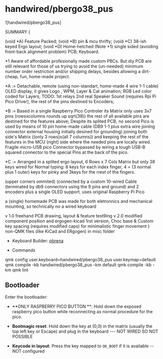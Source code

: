 # handwired/pbergo38_pus

![handwired/pbergo38_pus]

SUMMARY {

(void *A) Feature Packed; (void *B) pin & mcu thrifty; (void *C) 38-ish keyed Ergo layout; (void *D) Home-hetched (Note *1) single sided (avoiding front-back alignment problem) PCB; Keyboard.

*1 Aware of affordable profesionally made custom PBCs. But diy PCB are still relevant for those of us trying to avoid the (un-needed) minimum number order restriction and/or shipping delays, besides allowing a dirt-cheap, fun, home-made project. 

*A := Detachable, remote (using non-standart, home-made 4 wire 1-1 cable) OLED display, it gives Logo , WPM, Layer & Cat animation;  RGB Led color coded for Layers; TODO: 1st relays 2nd real Speaker Sound (requires Rpi Pi Pico Driver), the rest of the pins destined to Encoders;

*B := Based in a single Raspberry Pico Controler its Matrix only uses 3x7 pins (rowsxcolumns rounds up sqrt(38)) the rest of all available pins are destined for the features above; Despite its splited PCB, no second Pico is used by means of 10 pin home-made cable (DB9 1-1 plus extra wire joining connector external housing initially desined for grounding) joining both side's Matrix ((only 3 rows)x(all 7 columns)) and keeping the rest of the features in the MCU (right) side where the needed pins are locally wired. Fragile micro-USB pico Connector bypassed by wiring a tough USB-B squared connector to the special Pins at the back of the pico.

*C := Arranged in a splited ergo layout, 6 Rows x 7 Cols Matrix but only 38 keys wired for Normal typing: 6 keys for each index finger, 4  = (3 normal plus 1 outer) keys for pinky and 3keys for the rrest of the fingers.

 (upper corners ommited)  (connected by a custom 10-wired Cable (terminated by db9 connectors using the 9 pins and ground) and 2 encoders plus a single OLED support.
 uses original Raspberry Pi Pico  

 a (single) homemade PCB was made for both eletronnics and mechanical mounting, so technically no a wired keyboard

 v 1.0 freehand PCB drawing, layout & feature test9ing
 v 2.0 modified component position  and ergogen-kicad 1rst version, Choc base & Custom key spacing (requires modified caps) for minimalistic finger movement
}
non-QMK files (like KiCad and ERgogen) in misc folder

* Keyboard Builder: [pbrena](https://github.com/pbrena)

* Commands 

qmk config user.keyboard=handwired/pbergo38_pus user.keymap=default
qmk compile -kb handwired/pbergo38_pus -km default
qmk compile -kb <keyboard> -km <keymap>
qmk lint

## Bootloader

Enter the bootloader:

* **ONLY RASPBERRY PICO BUTTON **: Hold down the exposed raspberry pico button while reconnecting as normal procedure for the pico.

* **Bootmagic reset**: Hold down the key at (0,0) in the matrix (usually the top left key or Escape) and plug in the keyboard ---   NOT WIRED SO NOT POSSIBLE
* **Keycode in layout**: Press the key mapped to `QK_BOOT` if it is available -- NOT configured
